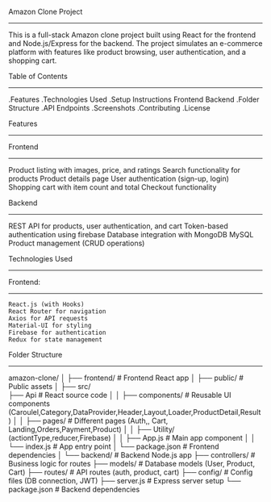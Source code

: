 
Amazon Clone Project
********************
This is a full-stack Amazon clone project built using React for the frontend and Node.js/Express for the backend. The project simulates an e-commerce platform with features like product browsing, user authentication, and a shopping cart.

Table of Contents
*****************
   .Features
   .Technologies Used
   .Setup Instructions
        Frontend
        Backend
   .Folder Structure
   .API Endpoints
   .Screenshots
   .Contributing
   .License

Features
********

Frontend
********
  Product listing with images, price, and ratings
  Search functionality for products
  Product details page
  User authentication (sign-up, login)
  Shopping cart with item count and total
  Checkout functionality

Backend
*******
   REST API for products, user authentication, and cart
   Token-based authentication using firebase
   Database integration with MongoDB  MySQL
   Product management (CRUD operations)

Technologies Used
*****************
Frontend:
*********
    React.js (with Hooks)
    React Router for navigation
    Axios for API requests
    Material-UI for styling
    Firebase for authentication 
    Redux for state management

Folder Structure
****************
amazon-clone/
│
├── frontend/                     # Frontend React app
│   ├── public/                   # Public assets
│   ├── src/  
        ├── Api                       # React source code
│   │   ├── components/           # Reusable UI components (Caroulel,Category,DataProvider,Header,Layout,Loader,ProductDetail,Result)
│   │   ├── pages/                # Different pages (Auth,, Cart, Landing,Orders,Payment,Product)
│   │   ├── Utility/            
             (actiontType,reducer,Firebase)
│   │   ├── App.js                # Main app component
│   │   └── index.js              # App entry point
│   └── package.json              # Frontend dependencies
│
└── backend/                      # Backend Node.js app
    ├── controllers/              # Business logic for routes
    ├── models/                   # Database models (User, Product, Cart)
    ├── routes/                   # API routes (auth, product, cart)
    ├── config/                   # Config files (DB connection, JWT)
    ├── server.js                 # Express server setup
    └── package.json              # Backend dependencies

